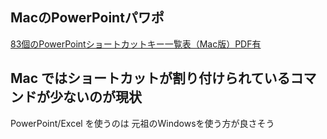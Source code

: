 ## MacのPowerPointパワポ 

[83個のPowerPointショートカットキー一覧表（Mac版）PDF有](https://office-hack.com/powerpoint/powerpoint-shortcutkey-list-mac/)

## Mac ではショートカットが割り付けられているコマンドが少ないのが現状

PowerPoint/Excel を使うのは
元祖のWindowsを使う方が良さそう
